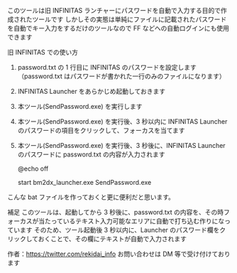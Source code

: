 このツールは旧 INFINITAS ランチャーにパスワードを自動で入力する目的で作成されたツールです
しかしその実態は単純にファイルに記載されたパスワードを自動でキー入力をするだけのツールなので FF などへの自動ログインにも使用できます

旧 INFINITAS での使い方

1. password.txt の 1 行目に INFINITAS のパスワードを設定します（password.txt はパスワードが書かれた一行のみのファイルになります）
1. INFINITAS Launcher をあらかじめ起動しておきます
1. 本ツール(SendPassword.exe) を実行します
1. 本ツール(SendPassword.exe) を実行後、3 秒以内に INFINITAS Launcher のパスワードの項目をクリックして、フォーカスを当てます
1. 本ツール(SendPassword.exe) を実行後、3 秒後に、INFINITAS Launcher のパスワードに password.txt の内容が入力されます

    @echo off

    start bm2dx_launcher.exe
    SendPassword.exe

こんな bat ファイルを作っておくと更に便利だと思います。

補足
このツールは、起動してから 3 秒後に、password.txt の内容を、その時フォーカスが当たっているテキスト入力可能なエリアに自動で打ち込む作りになっています
そのため、ツール起動後 3 秒以内に、Launcher のパスワード欄をクリックしておくことで、その欄にテキストが自動で入力されます

作者：https://twitter.com/rekidai_info
お問い合わせは DM 等で受け付けております
